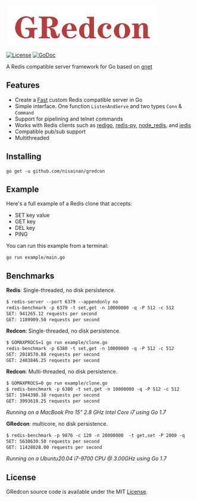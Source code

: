![logo](logo.png)

[![License](https://img.shields.io/badge/License-Apache%202.0-blue.svg)](https://opensource.org/licenses/Apache-2.0)  [![GoDoc](https://godoc.org/github.com/cloudflare/cfssl?status.svg)](https://github.com/nisainan/gredcon)

A Redis compatible server framework for Go based on [gnet](https://github.com/panjf2000/gnet)

## Features

- Create a [Fast](https://github.com/nisainan/gredcon#benchmarks) custom Redis compatible server in Go
- Simple interface. One function `ListenAndServe` and two types `Conn` & `Command`
- Support for pipelining and telnet commands
- Works with Redis clients such as [redigo](https://github.com/garyburd/redigo), [redis-py](https://github.com/andymccurdy/redis-py), [node_redis](https://github.com/NodeRedis/node_redis), and [jedis](https://github.com/xetorthio/jedis)
- Compatible pub/sub support
- Multithreaded

## Installing

~~~she
go get -u github.com/nisainan/gredcon
~~~

## Example

Here's a full example of a Redis clone that accepts:

- SET key value
- GET key
- DEL key
- PING

You can run this example from a terminal:

~~~shell
go run example/main.go
~~~

## Benchmarks

**Redis**: Single-threaded, no disk persistence.

```shell
$ redis-server --port 6379 --appendonly no
redis-benchmark -p 6379 -t set,get -n 10000000 -q -P 512 -c 512
SET: 941265.12 requests per second
GET: 1189909.50 requests per second
```

**Redcon**: Single-threaded, no disk persistence.

```shell
$ GOMAXPROCS=1 go run example/clone.go
redis-benchmark -p 6380 -t set,get -n 10000000 -q -P 512 -c 512
SET: 2018570.88 requests per second
GET: 2403846.25 requests per second
```

**Redcon**: Multi-threaded, no disk persistence.

```shell
$ GOMAXPROCS=0 go run example/clone.go
$ redis-benchmark -p 6380 -t set,get -n 10000000 -q -P 512 -c 512
SET: 1944390.38 requests per second
GET: 3993610.25 requests per second
```

*Running on a MacBook Pro 15" 2.8 GHz Intel Core i7 using Go 1.7*

**GRedcon**: multicore, no disk persistence.

~~~shell
$ redis-benchmark -p 9876 -c 120 -n 20000000  -t get,set -P 2000 -q
SET: 5630630.50 requests per second
GET: 11428028.00 requests per second
~~~

*Running on a Ubuntu20.04  i7-9700 CPU @ 3.00GHz using Go 1.7*

## License

GRedcon source code is available under the MIT [License](https://github.com/nisainan/gredcon/blob/master/LICENSE).
